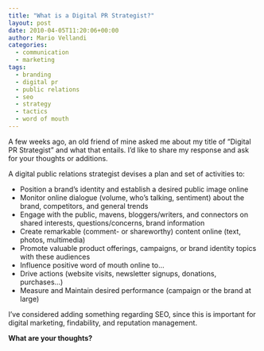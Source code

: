 ```yaml
---
title: "What is a Digital PR Strategist?"
layout: post
date: 2010-04-05T11:20:06+00:00
author: Mario Vellandi
categories:
  - communication
  - marketing
tags:
  - branding
  - digital pr
  - public relations
  - seo
  - strategy
  - tactics
  - word of mouth
---
```

A few weeks ago, an old friend of mine asked me about my title of &#8220;Digital PR Strategist&#8221; and what that entails. I&#8217;d like to share my response and ask for your thoughts or additions.

A digital public relations strategist devises a plan and set of activities to:

  * Position a brand&#8217;s identity and establish a desired public image online
  * Monitor online dialogue (volume, who&#8217;s talking, sentiment) about the brand, competitors, and general trends
  * Engage with the public, mavens, bloggers/writers, and connectors on shared interests, questions/concerns, brand information
  * Create remarkable (comment- or shareworthy) content online (text, photos, multimedia)
  * Promote valuable product offerings, campaigns, or brand identity topics with these audiences
  * Influence positive word of mouth online to&#8230;
  * Drive actions (website visits, newsletter signups, donations, purchases&#8230;)
  * Measure and Maintain desired performance (campaign or the brand at large)

I&#8217;ve considered adding something regarding SEO, since this is important for digital marketing, findability, and reputation management.

**What are your thoughts?**
